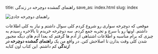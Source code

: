 title: راهنمای گمشده دوچرخه در زندگی
save_as: index.html
slug: index

![راهنمای دوچرخه جادی]({filename}/images/enjoy_the_ride.jpg)

موقعی که دوچرخه سواری رو شروع کردم کلی سوال داشتم و نیاز به کلی اطلاعات داشتم. اونها رو با سرچ و تجربه جمع کردم. سه دوچرخه خریدم تا بالاخره رسیدم به چیزی که برام مناسبه و اطلاعات اشتباهی از آدم ها گرفتم که بعدا آدم های دیگه مجبور شدن کلی وقت بذارن تا اصلاحش کنن. در واقع من یک **راهنمای گمشده دوچرخه در زندگی** کم داشتم. این کتاب اون کتابه!
